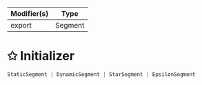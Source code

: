 | Modifier(s)                            | Type                     |
|----------------------------------------|--------------------------|
| export | Segment |

# &#10025; Initializer

```ts
StaticSegment | DynamicSegment | StarSegment | EpsilonSegment
```